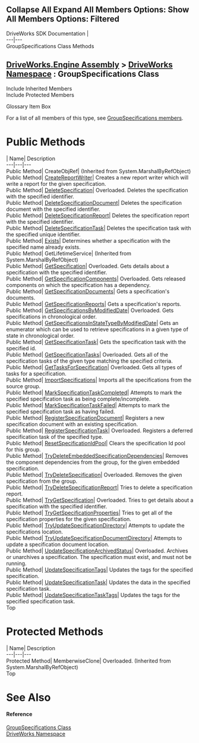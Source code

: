 Collapse All Expand All Members Options: Show All  Members Options: Filtered   
---  
DriveWorks SDK Documentation  |   
---|---  
GroupSpecifications Class Methods   
  
[DriveWorks.Engine Assembly](topic2156.md) > [DriveWorks Namespace](topic2159.md) : GroupSpecifications Class  
---  
  
Include Inherited Members    
Include Protected Members    


Glossary Item Box

For a list of all members of this type, see [GroupSpecifications members](topic3356.md).

# Public Methods

| Name| Description  
---|---|---  
Public Method| CreateObjRef|  (Inherited from System.MarshalByRefObject)  
Public Method| [CreateReportWriter](topic3361.md)| Creates a new report writer which will write a report for the given specification.   
Public Method| [DeleteSpecification](topic3362.md)| Overloaded. Deletes the specification with the specified identifier.   
Public Method| [DeleteSpecificationDocument](topic3365.md)| Deletes the specification document with the specified identifier.   
Public Method| [DeleteSpecificationReport](topic3366.md)| Deletes the specification report with the specified identifier.   
Public Method| [DeleteSpecificationTask](topic3367.md)| Deletes the specification task with the specified unique identifier.   
Public Method| [Exists](topic3368.md)| Determines whether a specification with the specified name already exists.   
Public Method| GetLifetimeService|  (Inherited from System.MarshalByRefObject)  
Public Method| [GetSpecification](topic3369.md)| Overloaded. Gets details about a specification with the specified identifier.   
Public Method| [GetSpecificationComponents](topic3372.md)| Overloaded. Gets released components on which the specification has a dependency.   
Public Method| [GetSpecificationDocuments](topic3375.md)| Gets a specification's documents.   
Public Method| [GetSpecificationReports](topic3376.md)| Gets a specification's reports.   
Public Method| [GetSpecificationsByModifiedDate](topic3377.md)| Overloaded. Gets specifications in chronological order.   
Public Method| [GetSpecificationsInStateTypeByModifiedDate](topic3380.md)| Gets an enumerator which can be used to retrieve specifications in a given type of state in chronological order.   
Public Method| [GetSpecificationTask](topic3381.md)| Gets the specification task with the specified id.   
Public Method| [GetSpecificationTasks](topic3382.md)| Overloaded. Gets all of the specification tasks of the given type matching the specified criteria.   
Public Method| [GetTasksForSpecification](topic3385.md)| Overloaded. Gets all types of tasks for a specification.   
Public Method| [ImportSpecifications](topic3389.md)| Imports all the specifications from the source group.   
Public Method| [MarkSpecificationTaskCompleted](topic3390.md)| Attempts to mark the specified specification task as being complete/incomplete.   
Public Method| [MarkSpecificationTaskFailed](topic3391.md)| Attempts to mark the specified specification task as having failed.   
Public Method| [RegisterSpecificationDocument](topic3392.md)| Registers a new specification document with an existing specification.   
Public Method| [RegisterSpecificationTask](topic3393.md)| Overloaded. Registers a deferred specification task of the specified type.   
Public Method| [ResetSpecificationIdPool](topic3396.md)| Clears the specification Id pool for this group.   
Public Method| [TryDeleteEmbeddedSpecificationDependencies](topic3397.md)| Removes the component dependencies from the group, for the given embedded specification.   
Public Method| [TryDeleteSpecification](topic3398.md)| Overloaded. Removes the given specification from the group.   
Public Method| [TryDeleteSpecificationReport](topic3401.md)| Tries to delete a specification report.   
Public Method| [TryGetSpecification](topic3402.md)| Overloaded. Tries to get details about a specification with the specified identifier.   
Public Method| [TryGetSpecificationProperties](topic3405.md)| Tries to get all of the specification properties for the given specification.   
Public Method| [TryUpdateSpecificationDirectory](topic3406.md)| Attempts to update the specifications location.   
Public Method| [TryUpdateSpecificationDocumentDirectory](topic3407.md)| Attempts to update a specification document location.   
Public Method| [UpdateSpecificationArchivedStatus](topic3408.md)| Overloaded. Archives or unarchives a specification. The specification must exist, and must not be running.   
Public Method| [UpdateSpecificationTags](topic3411.md)| Updates the tags for the specified specification.   
Public Method| [UpdateSpecificationTask](topic3412.md)| Updates the data in the specified specification task.   
Public Method| [UpdateSpecificationTaskTags](topic3413.md)| Updates the tags for the specified specification task.   
Top

# Protected Methods

| Name| Description  
---|---|---  
Protected Method| MemberwiseClone| Overloaded. (Inherited from System.MarshalByRefObject)  
Top

# See Also

#### Reference

[GroupSpecifications Class](topic3355.md)   
[DriveWorks Namespace](topic2159.md)


